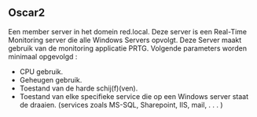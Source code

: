 ## Oscar2

Een member server in het domein red.local. Deze server is een Real-Time Monitoring server die
alle Windows Servers opvolgt. Deze Server maakt gebruik van de monitoring applicatie PRTG.
Volgende parameters worden minimaal opgevolgd :
 * CPU gebruik.
 * Geheugen gebruik.
 * Toestand van de harde schij(f)(ven).
 * Toestand van elke specifieke service die op een Windows server staat de draaien. (services
zoals MS-SQL, Sharepoint, IIS, mail, . . . )
